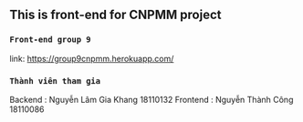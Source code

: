 ## This is front-end for CNPMM project

### `Front-end group 9`

link: https://group9cnpmm.herokuapp.com/

### `Thành viên tham gia`

Backend : Nguyễn Lâm Gia Khang 18110132
Frontend : Nguyễn Thành Công 18110086
